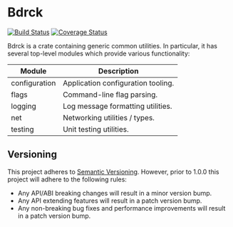 # Bdrck

[![Build Status](https://travis-ci.org/CmdrMoozy/pwm.svg?branch=master)](https://travis-ci.org/CmdrMoozy/pwm) [![Coverage Status](https://coveralls.io/repos/github/CmdrMoozy/pwm/badge.svg?branch=master)](https://coveralls.io/github/CmdrMoozy/pwm?branch=master)

Bdrck is a crate containing generic common utilities. In particular, it has several top-level modules which provide various functionality:

| Module        | Description                        |
| ------------- | ---------------------------------- |
| configuration | Application configuration tooling. |
| flags         | Command-line flag parsing.         |
| logging       | Log message formatting utilities.  |
| net           | Networking utilities / types.      |
| testing       | Unit testing utilities.            |

## Versioning

This project adheres to [Semantic Versioning](http://semver.org/). However, prior to 1.0.0 this project will adhere to the following rules:

- Any API/ABI breaking changes will result in a minor version bump.
- Any API extending features will result in a patch version bump.
- Any non-breaking bug fixes and performance improvements will result in a patch version bump.
